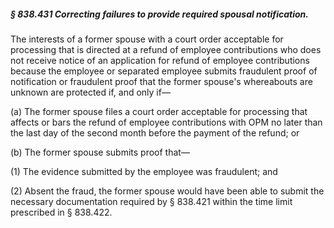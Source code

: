 ##### § 838.431 Correcting failures to provide required spousal notification. #####

The interests of a former spouse with a court order acceptable for processing that is directed at a refund of employee contributions who does not receive notice of an application for refund of employee contributions because the employee or separated employee submits fraudulent proof of notification or fraudulent proof that the former spouse's whereabouts are unknown are protected if, and only if—

(a) The former spouse files a court order acceptable for processing that affects or bars the refund of employee contributions with OPM no later than the last day of the second month before the payment of the refund; or

(b) The former spouse submits proof that—

(1) The evidence submitted by the employee was fraudulent; and

(2) Absent the fraud, the former spouse would have been able to submit the necessary documentation required by § 838.421 within the time limit prescribed in § 838.422.